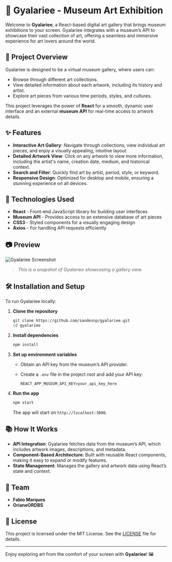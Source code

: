 # 🎨 Gyalariee - Museum Art Exhibition

Welcome to **Gyalariee**, a React-based digital art gallery that brings museum exhibitions to your screen. Gyalariee integrates with a museum’s API to showcase their vast collection of art, offering a seamless and immersive experience for art lovers around the world.

## 🌟 Project Overview

Gyalariee is designed to be a virtual museum gallery, where users can:

- Browse through different art collections.
- View detailed information about each artwork, including its history and artist.
- Explore art pieces from various time periods, styles, and cultures.

This project leverages the power of **React** for a smooth, dynamic user interface and an external **museum API** for real-time access to artwork details.

## ✨ Features

- **Interactive Art Gallery**: Navigate through collections, view individual art pieces, and enjoy a visually appealing, intuitive layout.
- **Detailed Artwork View**: Click on any artwork to view more information, including the artist's name, creation date, medium, and historical context.
- **Search and Filter**: Quickly find art by artist, period, style, or keyword.
- **Responsive Design**: Optimized for desktop and mobile, ensuring a stunning experience on all devices.

## 🚀 Technologies Used

- **React** - Front-end JavaScript library for building user interfaces
- **Museum API** - Provides access to an extensive database of art pieces
- **CSS3** - Styled components for a visually engaging design
- **Axios** - For handling API requests efficiently

## 📷 Preview

![Gyalariee Screenshot](path/to/screenshot.png)

> _This is a snapshot of Gyalariee showcasing a gallery view._

## 🛠️ Installation and Setup

To run Gyalariee locally:

1. **Clone the repository**

   ```bash
   git clone https://github.com/sandesnp/gyalariee.git
   cd gyalariee
   ```

2. **Install dependencies**

   ```bash
   npm install
   ```

3. **Set up environment variables**

   - Obtain an API key from the museum’s API provider.
   - Create a `.env` file in the project root and add your API key:

     ```plaintext
     REACT_APP_MUSEUM_API_KEY=your_api_key_here
     ```

4. **Run the app**

   ```bash
   npm start
   ```

   The app will start on `http://localhost:3000`.

## 📚 How It Works

- **API Integration**: Gyalariee fetches data from the museum’s API, which includes artwork images, descriptions, and metadata.
- **Component-Based Architecture**: Built with reusable React components, making it easy to expand or modify features.
- **State Management**: Manages the gallery and artwork data using React’s state and context.

## 🤝 Team

- **Fabio Marques**
- **OrianeORDBS**

## 📝 License

This project is licensed under the MIT License. See the [LICENSE](LICENSE) file for details.

---

Enjoy exploring art from the comfort of your screen with **Gyalariee**! 🖼️
